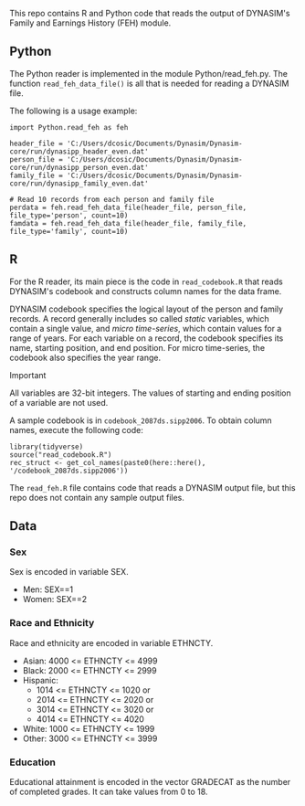 This repo contains R and Python code that reads the output of DYNASIM's Family and Earnings History (FEH) module. 

## Python

The Python reader is implemented in the module Python/read_feh.py. The function `read_feh_data_file()` is all that is needed for reading a DYNASIM file.

The following is a usage example:

```
import Python.read_feh as feh

header_file = 'C:/Users/dcosic/Documents/Dynasim/Dynasim-core/run/dynasipp_header_even.dat'
person_file = 'C:/Users/dcosic/Documents/Dynasim/Dynasim-core/run/dynasipp_person_even.dat'
family_file = 'C:/Users/dcosic/Documents/Dynasim/Dynasim-core/run/dynasipp_family_even.dat'

# Read 10 records from each person and family file
perdata = feh.read_feh_data_file(header_file, person_file, file_type='person', count=10)
famdata = feh.read_feh_data_file(header_file, family_file, file_type='family', count=10)

```

## R
For the R reader, its main piece is the code in `read_codebook.R` that reads DYNASIM's codebook and constructs column names for the data frame. 

DYNASIM codebook specifies the logical layout of the person and family records. A record generally includes so called *static* variables, which contain a single value, and *micro time-series*, which contain values for a range of years. For each variable on a record, the codebook specifies its name, starting position, and end position. For micro time-series, the codebook also specifies the year range.

> [!IMPORTANT]
> All variables are 32-bit integers. The values of starting and ending position of a variable are not used.

A sample codebook is in `codebook_2087ds.sipp2006`. To obtain column names, execute the following code:

```
library(tidyverse)
source("read_codebook.R")
rec_struct <- get_col_names(paste0(here::here(), '/codebook_2087ds.sipp2006'))
```

The `read_feh.R` file contains code that reads a DYNASIM output file, but this repo does not contain any sample output files.

## Data

### Sex

Sex is encoded in variable SEX.

* Men:   SEX==1
* Women: SEX==2

### Race and Ethnicity

Race and ethnicity are encoded in variable ETHNCTY.

* Asian:    4000 <= ETHNCTY <= 4999
* Black:    2000 <= ETHNCTY <= 2999
* Hispanic: 
  * 1014 <= ETHNCTY <= 1020 or
  * 2014 <= ETHNCTY <= 2020 or
  * 3014 <= ETHNCTY <= 3020 or 
  * 4014 <= ETHNCTY <= 4020
* White:    1000 <= ETHNCTY <= 1999            
* Other:    3000 <= ETHNCTY <= 3999

### Education

Educational attainment is encoded in the vector GRADECAT as the number of completed grades. It can take values from 0 to 18.

